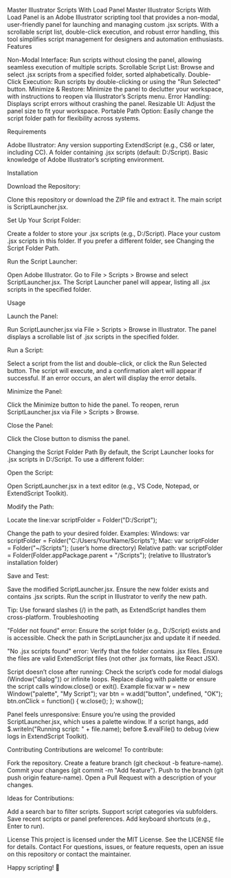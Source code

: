 Master Illustrator Scripts With Load Panel
Master Illustrator Scripts With Load Panel is an Adobe Illustrator scripting tool that provides a non-modal, user-friendly panel for launching and managing custom .jsx scripts. With a scrollable script list, double-click execution, and robust error handling, this tool simplifies script management for designers and automation enthusiasts.
Features

Non-Modal Interface: Run scripts without closing the panel, allowing seamless execution of multiple scripts.
Scrollable Script List: Browse and select .jsx scripts from a specified folder, sorted alphabetically.
Double-Click Execution: Run scripts by double-clicking or using the "Run Selected" button.
Minimize & Restore: Minimize the panel to declutter your workspace, with instructions to reopen via Illustrator’s Scripts menu.
Error Handling: Displays script errors without crashing the panel.
Resizable UI: Adjust the panel size to fit your workspace.
Portable Path Option: Easily change the script folder path for flexibility across systems.

Requirements

Adobe Illustrator: Any version supporting ExtendScript (e.g., CS6 or later, including CC).
A folder containing .jsx scripts (default: D:/Script).
Basic knowledge of Adobe Illustrator’s scripting environment.

Installation

Download the Repository:

Clone this repository or download the ZIP file and extract it.
The main script is ScriptLauncher.jsx.


Set Up Your Script Folder:

Create a folder to store your .jsx scripts (e.g., D:/Script).
Place your custom .jsx scripts in this folder.
If you prefer a different folder, see Changing the Script Folder Path.


Run the Script Launcher:

Open Adobe Illustrator.
Go to File > Scripts > Browse and select ScriptLauncher.jsx.
The Script Launcher panel will appear, listing all .jsx scripts in the specified folder.



Usage

Launch the Panel:

Run ScriptLauncher.jsx via File > Scripts > Browse in Illustrator.
The panel displays a scrollable list of .jsx scripts in the specified folder.


Run a Script:

Select a script from the list and double-click, or click the Run Selected button.
The script will execute, and a confirmation alert will appear if successful.
If an error occurs, an alert will display the error details.


Minimize the Panel:

Click the Minimize button to hide the panel.
To reopen, rerun ScriptLauncher.jsx via File > Scripts > Browse.


Close the Panel:

Click the Close button to dismiss the panel.



Changing the Script Folder Path
By default, the Script Launcher looks for .jsx scripts in D:/Script. To use a different folder:

Open the Script:

Open ScriptLauncher.jsx in a text editor (e.g., VS Code, Notepad, or ExtendScript Toolkit).


Modify the Path:

Locate the line:var scriptFolder = Folder("D:/Script");


Change the path to your desired folder. Examples:
Windows: var scriptFolder = Folder("C:/Users/YourName/Scripts");
Mac: var scriptFolder = Folder("~/Scripts"); (user’s home directory)
Relative path: var scriptFolder = Folder(Folder.appPackage.parent + "/Scripts"); (relative to Illustrator’s installation folder)




Save and Test:

Save the modified ScriptLauncher.jsx.
Ensure the new folder exists and contains .jsx scripts.
Run the script in Illustrator to verify the new path.



Tip: Use forward slashes (/) in the path, as ExtendScript handles them cross-platform.
Troubleshooting

"Folder not found" error:
Ensure the script folder (e.g., D:/Script) exists and is accessible.
Check the path in ScriptLauncher.jsx and update it if needed.


"No .jsx scripts found" error:
Verify that the folder contains .jsx files.
Ensure the files are valid ExtendScript files (not other .jsx formats, like React JSX).


Script doesn’t close after running:
Check the script’s code for modal dialogs (Window("dialog")) or infinite loops.
Replace dialog with palette or ensure the script calls window.close() or exit().
Example fix:var w = new Window("palette", "My Script");
var btn = w.add("button", undefined, "OK");
btn.onClick = function() { w.close(); };
w.show();




Panel feels unresponsive:
Ensure you’re using the provided ScriptLauncher.jsx, which uses a palette window.
If a script hangs, add $.writeln("Running script: " + file.name); before $.evalFile() to debug (view logs in ExtendScript Toolkit).



Contributing
Contributions are welcome! To contribute:

Fork the repository.
Create a feature branch (git checkout -b feature-name).
Commit your changes (git commit -m "Add feature").
Push to the branch (git push origin feature-name).
Open a Pull Request with a description of your changes.

Ideas for Contributions:

Add a search bar to filter scripts.
Support script categories via subfolders.
Save recent scripts or panel preferences.
Add keyboard shortcuts (e.g., Enter to run).

License
This project is licensed under the MIT License. See the LICENSE file for details.
Contact
For questions, issues, or feature requests, open an issue on this repository or contact the maintainer.

Happy scripting! 🚀
